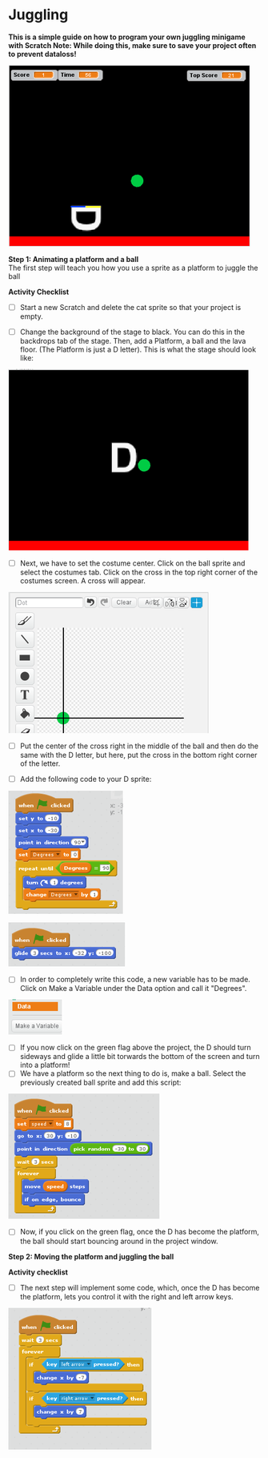 <h1> Juggling </h1>

<b> This is a simple guide on how to program your own juggling minigame with Scratch </b>
<b> Note: While doing this, make sure to save your project often to prevent dataloss! </b>

![title](https://github.com/JeyAl/internship/blob/master/Introduction_Screen.png)

<b>Step 1: Animating a platform and a ball</b>  
The first step will teach you how you use a sprite as a platform to juggle the ball
    
   <b>Activity Checklist</b>
   - [ ]  Start a new Scratch and delete the cat sprite so that your project is empty.  
   
   - [ ]  Change the background of the stage to black. You can do this in the backdrops tab of the stage. Then, add a Platform, a ball and the lava floor. (The Platform is just a D letter). This is what the stage should look like:
   
![title](https://github.com/JeyAl/internship/blob/master/Base_Screen.png)

   - [ ] Next, we have to set the costume center. Click on the ball sprite and select the costumes tab. Click on the cross in the top right corner of the costumes screen. A cross will appear.  
   
![title](https://github.com/JeyAl/internship/blob/master/Cross_Select.png)
   
   - [ ] Put the center of the cross right in the middle of the ball and then do the same with the D letter, but here, put the cross in the bottom right corner of the letter.
   
   - [ ] Add the following code to your D sprite:
   
![title](https://github.com/JeyAl/internship/blob/master/D_Start.png)

![title](https://github.com/JeyAl/internship/blob/master/D_Glide.png)

   - [ ] In order to completely write this code, a new variable has to be made. Click on Make a Variable under the Data option and call it "Degrees".
   
![title](https://github.com/JeyAl/internship/blob/master/Variable.png)

   - [ ] If you now click on the green flag above the project, the D should turn sideways and glide a little bit torwards the bottom of the screen and turn into a platform!
   - [ ] We have a platform so the next thing to do is, make a ball. Select the previously created ball sprite and add this script:
   
![title](https://github.com/JeyAl/internship/blob/master/Ball_Bounce.png)

   - [ ] Now, if you click on the green flag, once the D has become the platform, the ball should start bouncing around in the project window.
   
<b>Step 2: Moving the platform and juggling the ball</b>

   <b>Activity checklist</b>
   - [ ] The next step will implement some code, which, once the D has become the platform, lets you control it with the right and left arrow keys.  
   
![title](https://github.com/JeyAl/internship/blob/master/D_Move.png)
   




   
   
   

